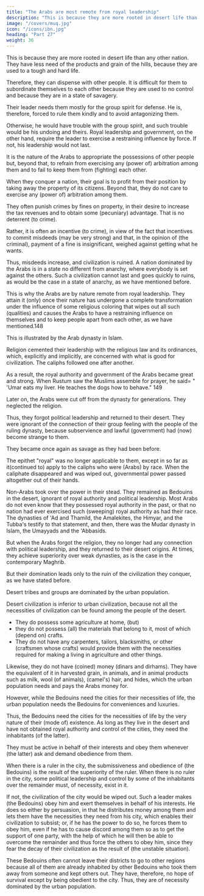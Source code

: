 ```yaml
---
title: "The Arabs are most remote from royal leadership"
description: "This is because they are more rooted in desert life than any other nation"
image: "/covers/muq.jpg"
icon: "/icons/ibn.jpg"
heading: "Part 27"
weight: 36
---
```




<!-- ## 27. The Arabs are of all nations the one most remote from royal leadership -->

This is because they are more rooted in desert life than any other nation. They have less need of the products and grain of the hills, because they are used to a tough and hard life. 

Therefore, they can dispense with other people. It is difficult for them to subordinate themselves to each other because they are used to no control and because they are in a state of savagery. 

Their leader needs them mostly for the group spirit <!-- that is necessary --> for <!-- purposes of --> defense. He is, therefore, forced to rule them kindly and to avoid antagonizing them. 

Otherwise, he would have trouble with the group spirit, and such trouble would be his undoing and theirs. Royal leadership and government, on the other hand, require the leader to exercise a restraining influence by force. If not, his leadership would not last.

It is the nature of the Arabs to appropriate the possessions of other people but, beyond that, to refrain from exercising any (power of) arbitration among them and to fail to keep them from (fighting) each other.

When they conquer a nation, their goal is to profit from their position by taking away the property of its citizens. Beyond that, they do not care to exercise any (power of) arbitration among them. 

They often punish crimes by fines on property, in their desire to increase the tax revenues and to obtain some (pecuniary) advantage. That is no deterrent (to crime).

Rather, it is often an incentive (to crime), in view of the fact that incentives to commit misdeeds (may be very strong) and that, in the opinion of (the criminal), payment of a fine is insignificant, weighed against getting what he wants. 

Thus, misdeeds increase, and civilization is ruined. A nation dominated by the Arabs is in a state no different from anarchy, where everybody is set against the others. Such a civilization cannot last and goes quickly to ruins, as would be the
case in a state of anarchy, as we have mentioned before.

This is why the Arabs are by nature remote from royal leadership. They attain it (only) once their nature has undergone a complete transformation under the influence of some religious coloring that wipes out all such (qualities) and causes the Arabs to have a restraining influence on themselves and to keep people apart from each other, as we have mentioned.148

This is illustrated by the Arab dynasty in Islam. 

Religion cemented their leadership with the religious law and its ordinances, which, explicitly and implicitly, are concerned with what is good for civilization. The caliphs followed one after another. 

As a result, the royal authority and government of the Arabs became great and strong. When Rustum saw the Muslims assemble for prayer, he said= " 'Umar eats my liver. He teaches the dogs how to behave." 149


Later on, the Arabs were cut off from the dynasty for generations. They neglected the religion. 

Thus, they forgot political leadership and returned to their desert. They were ignorant of the connection of their group feeling with the people of the ruling dynasty, because subservience and lawful (government) had (now) become strange to them. 

They became once again as savage as they had been before. 

The epithet "royal" was no longer applicable to them, except in so far as it(continued to) apply to the caliphs who were (Arabs) by race. When the caliphate disappeared and was wiped out, governmental power passed altogether out of their hands. 

Non-Arabs took over the power in their stead. They remained as Bedouins in the desert, ignorant of royal authority and political leadership. Most Arabs do not even know that they possessed royal authority in the past, or that no nation had ever exercised such (sweeping) royal authority as had their race. The dynasties of 'Ad and Thamild, the Amalekites, the Himyar, and the Tubba's testify to that statement, and then, there was the Mudar dynasty in Islam, the Umayyads and the 'Abbasids.

But when the Arabs forgot the religion, they no longer had any connection with political leadership, and they returned to their desert origins. At times, they achieve superiority over weak dynasties, as is the case in the contemporary Maghrib. 

But their domination leads only to the ruin of the civilization they conquer, as we have stated before.


Desert tribes and groups are dominated by the urban population.

Desert civilization is inferior to urban civilization, because not all the necessities of civilization can be found among the people of the desert. 
- They do possess some agriculture at home, (but)
- they do not possess (all) the materials that belong to it, most of which (depend on)
crafts. 
- They do not have any carpenters, tailors, blacksmiths, or other (craftsmen whose crafts) would provide them with the necessities required for making a living in agriculture and other things.

Likewise, they do not have (coined) money (dinars and dirhams). They have the equivalent of it in harvested grain, in animals, and in animal products such as milk, wool (of animals), (camel's) hair, and hides, which the urban population needs and pays the Arabs money for. 

However, while the Bedouins need the cities for their necessities of life, the urban population needs the Bedouins for conveniences and luxuries. 

Thus, the Bedouins need the cities for the necessities of life by the very nature of their (mode of) existence. As long as they live in the desert and have not obtained royal authority and control of the cities, they need the inhabitants (of the latter). 

They must be active in behalf of their interests and obey them whenever (the latter) ask and demand obedience from them.

When there is a ruler in the city, the submissiveness and obedience of (the Bedouins) is the result of the superiority of the ruler. When there is no ruler in the city, some political leadership and control by some of the inhabitants over the remainder must, of necessity, exist in it. 

If not, the civilization of the city would be wiped out. Such a leader makes (the Bedouins) obey him and exert themselves in behalf of his interests. He does so either by persuasion, in that he distributes money among them and lets them have the necessities they need from his city, which enables their civilization to subsist; or, if he has the power to do so, he forces them to obey him, even if he has to cause discord among them so as to get the support of one party, with the help of which he will then be able to overcome the remainder and thus force the others to obey him, since they fear the decay of their civilization as the result of (the unstable situation). 

These Bedouins often cannot leave their districts to go to other regions because all of them are already inhabited by other Bedouins who took them away from someone and kept others out. They have, therefore, no hope of survival except by being obedient to the city. Thus, they are of necessity dominated by the urban population.